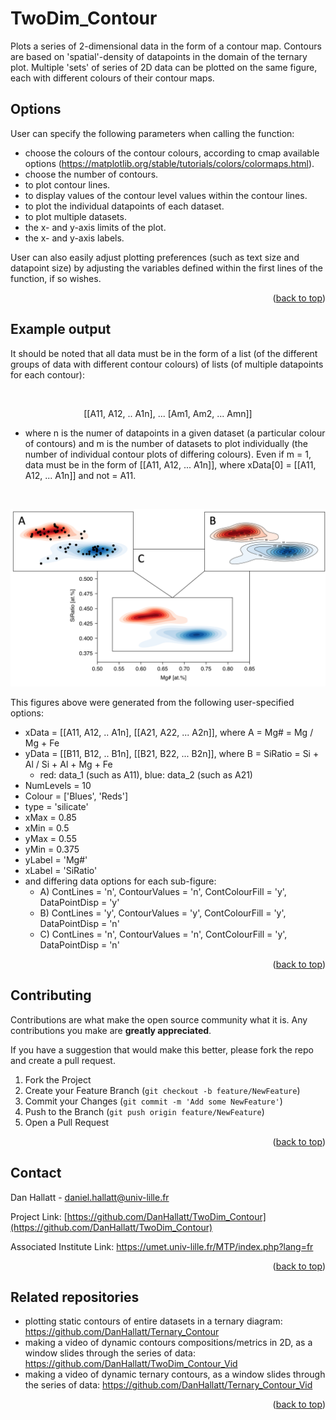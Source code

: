 # TwoDim_Contour
Plots a series of 2-dimensional data in the form of a contour map. Contours are based on 'spatial'-density of datapoints in the domain of the ternary plot. Multiple 'sets' of series of 2D data can be plotted on the same figure, each with different colours of their contour maps.

<!-- Options -->
## Options
 User can specify the following parameters when calling the function:
 - choose the colours of the contour colours, according to cmap available options (https://matplotlib.org/stable/tutorials/colors/colormaps.html).
 - choose the number of contours.
 - to plot contour lines.
 - to display values of the contour level values within the contour lines.
 - to plot the individual datapoints of each dataset.
 - to plot multiple datasets.
 - the x- and y-axis limits of the plot.
 - the x- and y-axis labels.
 
User can also easily adjust plotting preferences (such as text size and datapoint size) by adjusting the variables defined within the first lines of the function, if so wishes.

<p align="right">(<a href="#top">back to top</a>)</p>

<!-- Example output -->
## Example output

It should be noted that all data must be in the form of a list (of the different groups of data with different contour colours) of lists (of multiple datapoints for each contour):

<br />
<div align="center">
 
 [[A11, A12, .. A1n], ... [Am1, Am2, ... Amn]]
 
 </div>

- where n is the numer of datapoints in a given dataset (a particular colour of contours) and m is the number of datasets to plot individually (the number of individual contour plots of differing colours). Even if m = 1, data must be in the form of [[A11, A12, ... A1n]], where xData[0] = [[A11, A12, ... A1n]] and not = A11.

<br />
<div align="center">

[![Product Name Screen Shot][product-screenshot]](https://example.com)
 
 </div>
 
 This figures above were generated from the following user-specified options:
 - xData = [[A11, A12, .. A1n], [[A21, A22, ... A2n]], where A = Mg# = Mg / Mg + Fe
 - yData = [[B11, B12, .. B1n], [[B21, B22, ... B2n]], where B = SiRatio = Si + Al / Si + Al + Mg + Fe
     - red: data_1 (such as A11), blue: data_2 (such as A21)
 - NumLevels = 10
 - Colour = ['Blues', 'Reds']
 - type = 'silicate'
 - xMax = 0.85
 - xMin = 0.5
 - yMax = 0.55
 - yMin = 0.375
 - yLabel = 'Mg#'
 - xLabel = 'SiRatio'
 - and differing data options for each sub-figure:
     - A) ContLines = 'n',  ContourValues = 'n',  ContColourFill = 'y',  DataPointDisp = 'y'
     - B) ContLines = 'y',  ContourValues = 'y',  ContColourFill = 'y',  DataPointDisp = 'n'
     - C) ContLines = 'n',  ContourValues = 'n',  ContColourFill = 'y',  DataPointDisp = 'n'
 
<p align="right">(<a href="#top">back to top</a>)</p>

<!-- CONTRIBUTING -->
## Contributing

Contributions are what make the open source community what it is. Any contributions you make are **greatly appreciated**.

If you have a suggestion that would make this better, please fork the repo and create a pull request.

1. Fork the Project
2. Create your Feature Branch (`git checkout -b feature/NewFeature`)
3. Commit your Changes (`git commit -m 'Add some NewFeature'`)
4. Push to the Branch (`git push origin feature/NewFeature`)
5. Open a Pull Request

<p align="right">(<a href="#top">back to top</a>)</p>

<!-- CONTACT -->
## Contact

Dan Hallatt - daniel.hallatt@univ-lille.fr

Project Link: [https://github.com/DanHallatt/TwoDim_Contour](https://github.com/DanHallatt/TwoDim_Contour)

Associated Institute Link: https://umet.univ-lille.fr/MTP/index.php?lang=fr

<p align="right">(<a href="#top">back to top</a>)</p>

<!-- Related repositories -->
## Related repositories
- plotting static contours of entire datasets in a ternary diagram: https://github.com/DanHallatt/Ternary_Contour
- making a video of dynamic contours compositions/metrics in 2D, as a window slides through the series of data: https://github.com/DanHallatt/TwoDim_Contour_Vid
- making a video of dynamic ternary contours, as a window slides through the series of data: https://github.com/DanHallatt/Ternary_Contour_Vid

<p align="right">(<a href="#top">back to top</a>)</p>


[product-screenshot]: Images/Example.png
